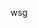 wsg                                                                                                                                             
